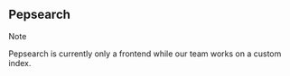 ## Pepsearch
> [!NOTE]  
> Pepsearch is currently only a frontend while our team works on a custom index.
